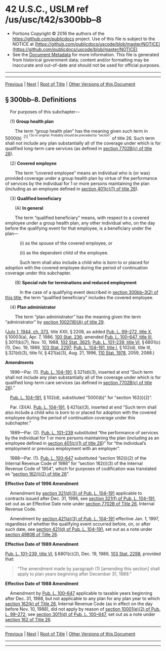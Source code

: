 ---
---

# 42 U.S.C., USLM ref /us/usc/t42/s300bb–8

* Portions Copyright © 2016 the authors of the https://github.com/publicdocs project.
  Use of this file is subject to the NOTICE at [https://github.com/publicdocs/uscode/blob/master/NOTICE](https://github.com/publicdocs/uscode/blob/master/NOTICE)
* See the [Document Metadata](././../../../../..//README.md) for more information.
  This file is generated from historical government data; content and/or formatting may be inaccurate and out-of-date and should not be used for official purposes.

----------
----------

[Previous](./../../../../..//us/usc/t42/ch6A/schXX/m__us_usc_t42_s300bb–7.md) | [Next](./../../../../..//us/usc/t42/ch6A/schXXI/m__us_usc_t42_ch6A_schXXI.md) | [Root of Title](./../../../../../) | [Other Versions of this Document](https://publicdocs.github.io/go/links?ns=uslm&ref=%2Fus%2Fusc%2Ft42%2Fs300bb%E2%80%938)

## § 300bb–8. Definitions

    For purposes of this subchapter—

    (1) __Group health plan__ 

        The term “group health plan” has the meaning given such term in 5000(b)  <sup>\[1\]</sup>  <sup><sup> 1 So in original. Probably should be preceded by “section”. </sup></sup>  of title 26. Such term shall not include any plan substantially all of the coverage under which is for qualified long-term care services (as defined in [section 7702B(c) of title 26][/us/usc/t26/s7702B/c]).

    (2) __Covered employee__ 

        The term “covered employee” means an individual who is (or was) provided coverage under a group health plan by virtue of the performance of services by the individual for 1 or more persons maintaining the plan (including as an employee defined in [section 401(c)(1) of title 26][/us/usc/t26/s401/c/1]).

    (3) __Qualified beneficiary__ 

        (A) __In general__ 

        The term “qualified beneficiary” means, with respect to a covered employee under a group health plan, any other individual who, on the day before the qualifying event for that employee, is a beneficiary under the plan—

            (i) as the spouse of the covered employee, or

            (ii) as the dependent child of the employee.

            Such term shall also include a child who is born to or placed for adoption with the covered employee during the period of continuation coverage under this subchapter.

        (B) __Special rule for terminations and reduced employment__ 

            In the case of a qualifying event described in [section 300bb–3(2) of this title][/us/usc/t42/s300bb–3/2], the term “qualified beneficiary” includes the covered employee.

    (4) __Plan administrator__ 

        The term “plan administrator” has the meaning given the term “administrator” by [section 1002(16)(A) of title 29][/us/usc/t29/s1002/16/A].

([July 1, 1944, ch. 373][/us/act/1944-07-01/ch373], title XXII, § 2208, as added [Pub. L. 99–272, title X][/us/pl/99/272/tX], § 10003(a), Apr. 7, 1986, [100 Stat. 236][/us/stat/100/236]; amended [Pub. L. 100–647, title III][/us/pl/100/647/tIII], § 3011(b)(7), Nov. 10, 1988, [102 Stat. 3625][/us/stat/102/3625]; [Pub. L. 101–239, title VI][/us/pl/101/239/tVI], § 6801(c)(1), Dec. 19, 1989, [103 Stat. 2297][/us/stat/103/2297]; [Pub. L. 104–191, title I][/us/pl/104/191/tI], § 102(d), title III, § 321(d)(3), title IV, § 421(a)(3), Aug. 21, 1996, [110 Stat. 1978][/us/stat/110/1978], 2059, 2088.)

 __Amendments__ 

    1996—Par. (1). [Pub. L. 104–191][/us/pl/104/191], § 321(d)(3), inserted at end “Such term shall not include any plan substantially all of the coverage under which is for qualified long-term care services (as defined in [section 7702B(c) of title 26][/us/usc/t26/s7702B/c]).”

    [Pub. L. 104–191][/us/pl/104/191], § 102(d), substituted “5000(b)” for “section 162(i)(2)”.

    Par. (3)(A). [Pub. L. 104–191][/us/pl/104/191], § 421(a)(3), inserted at end “Such term shall also include a child who is born to or placed for adoption with the covered employee during the period of continuation coverage under this subchapter.”

    1989—Par. (2). [Pub. L. 101–239][/us/pl/101/239] substituted “the performance of services by the individual for 1 or more persons maintaining the plan (including as an employee defined in [section 401(c)(1) of title 26][/us/usc/t26/s401/c/1])” for “the individual’s employment or previous employment with an employer”.

    1988—Par. (1). [Pub. L. 100–647][/us/pl/100/647] substituted “section 162(i)(2) of the Internal Revenue Code of 1986” for “section 162(i)(3) of the Internal Revenue Code of 1954”, which for purposes of codification was translated as “[section 162(i)(2) of title 26][/us/usc/t26/s162/i/2]”.

 __Effective Date of 1996 Amendment__ 

    Amendment by [section 321(d)(3) of Pub. L. 104–191][/us/pl/104/191/s321/d/3] applicable to contracts issued after Dec. 31, 1996, see [section 321(f) of Pub. L. 104–191][/us/pl/104/191/s321/f], set out as an Effective Date note under [section 7702B of Title 26][/us/usc/t26/s7702B], Internal Revenue Code.

    Amendment by [section 421(a)(3) of Pub. L. 104–191][/us/pl/104/191/s421/a/3] effective Jan. 1, 1997, regardless of whether the qualifying event occurred before, on, or after such date, see [section 421(d) of Pub. L. 104–191][/us/pl/104/191/s421/d], set out as a note under [section 4980B of Title 26][/us/usc/t26/s4980B].

 __Effective Date of 1989 Amendment__ 

[Pub. L. 101–239, title VI][/us/pl/101/239/tVI], § 6801(c)(2), Dec. 19, 1989, [103 Stat. 2298][/us/stat/103/2298], provided that: 

> “The amendment made by paragraph (1) \[amending this section\] shall apply to plan years beginning after December 31, 1989.”

 __Effective Date of 1988 Amendment__ 

    Amendment by [Pub. L. 100–647][/us/pl/100/647] applicable to taxable years beginning after Dec. 31, 1988, but not applicable to any plan for any plan year to which [section 162(k) of Title 26][/us/usc/t26/s162/k], Internal Revenue Code (as in effect on the day before Nov. 10, 1988), did not apply by reason of [section 10001(e)(2) of Pub. L. 99–272][/us/pl/99/272/s10001/e/2], see [section 3011(d) of Pub. L. 100–647][/us/pl/100/647/s3011/d], set out as a note under [section 162 of Title 26][/us/usc/t26/s162].

----------

[Previous](./../../../../..//us/usc/t42/ch6A/schXX/m__us_usc_t42_s300bb–7.md) | [Next](./../../../../..//us/usc/t42/ch6A/schXXI/m__us_usc_t42_ch6A_schXXI.md) | [Root of Title](./../../../../../) | [Other Versions of this Document](https://publicdocs.github.io/go/links?ns=uslm&ref=%2Fus%2Fusc%2Ft42%2Fs300bb%E2%80%938)

----------
----------

[/us/usc/t26/s7702B/c]: https://publicdocs.github.io/go/links?ns=uslm&ref=%2Fus%2Fusc%2Ft26%2Fs7702B%2Fc
[/us/usc/t26/s401/c/1]: https://publicdocs.github.io/go/links?ns=uslm&ref=%2Fus%2Fusc%2Ft26%2Fs401%2Fc%2F1
[/us/usc/t42/s300bb–3/2]: https://publicdocs.github.io/go/links?ns=uslm&ref=%2Fus%2Fusc%2Ft42%2Fs300bb%E2%80%933%2F2
[/us/usc/t29/s1002/16/A]: https://publicdocs.github.io/go/links?ns=uslm&ref=%2Fus%2Fusc%2Ft29%2Fs1002%2F16%2FA
[/us/act/1944-07-01/ch373]: https://publicdocs.github.io/go/links?ns=uslm&ref=%2Fus%2Fact%2F1944-07-01%2Fch373
[/us/pl/99/272/tX]: https://publicdocs.github.io/go/links?ns=uslm&ref=%2Fus%2Fpl%2F99%2F272%2FtX
[/us/stat/100/236]: https://publicdocs.github.io/go/links?ns=uslm&ref=%2Fus%2Fstat%2F100%2F236
[/us/pl/100/647/tIII]: https://publicdocs.github.io/go/links?ns=uslm&ref=%2Fus%2Fpl%2F100%2F647%2FtIII
[/us/stat/102/3625]: https://publicdocs.github.io/go/links?ns=uslm&ref=%2Fus%2Fstat%2F102%2F3625
[/us/pl/101/239/tVI]: https://publicdocs.github.io/go/links?ns=uslm&ref=%2Fus%2Fpl%2F101%2F239%2FtVI
[/us/stat/103/2297]: https://publicdocs.github.io/go/links?ns=uslm&ref=%2Fus%2Fstat%2F103%2F2297
[/us/pl/104/191/tI]: https://publicdocs.github.io/go/links?ns=uslm&ref=%2Fus%2Fpl%2F104%2F191%2FtI
[/us/stat/110/1978]: https://publicdocs.github.io/go/links?ns=uslm&ref=%2Fus%2Fstat%2F110%2F1978
[/us/pl/104/191]: https://publicdocs.github.io/go/links?ns=uslm&ref=%2Fus%2Fpl%2F104%2F191
[/us/usc/t26/s7702B/c]: https://publicdocs.github.io/go/links?ns=uslm&ref=%2Fus%2Fusc%2Ft26%2Fs7702B%2Fc
[/us/pl/104/191]: https://publicdocs.github.io/go/links?ns=uslm&ref=%2Fus%2Fpl%2F104%2F191
[/us/pl/104/191]: https://publicdocs.github.io/go/links?ns=uslm&ref=%2Fus%2Fpl%2F104%2F191
[/us/pl/101/239]: https://publicdocs.github.io/go/links?ns=uslm&ref=%2Fus%2Fpl%2F101%2F239
[/us/usc/t26/s401/c/1]: https://publicdocs.github.io/go/links?ns=uslm&ref=%2Fus%2Fusc%2Ft26%2Fs401%2Fc%2F1
[/us/pl/100/647]: https://publicdocs.github.io/go/links?ns=uslm&ref=%2Fus%2Fpl%2F100%2F647
[/us/usc/t26/s162/i/2]: https://publicdocs.github.io/go/links?ns=uslm&ref=%2Fus%2Fusc%2Ft26%2Fs162%2Fi%2F2
[/us/pl/104/191/s321/d/3]: https://publicdocs.github.io/go/links?ns=uslm&ref=%2Fus%2Fpl%2F104%2F191%2Fs321%2Fd%2F3
[/us/pl/104/191/s321/f]: https://publicdocs.github.io/go/links?ns=uslm&ref=%2Fus%2Fpl%2F104%2F191%2Fs321%2Ff
[/us/usc/t26/s7702B]: https://publicdocs.github.io/go/links?ns=uslm&ref=%2Fus%2Fusc%2Ft26%2Fs7702B
[/us/pl/104/191/s421/a/3]: https://publicdocs.github.io/go/links?ns=uslm&ref=%2Fus%2Fpl%2F104%2F191%2Fs421%2Fa%2F3
[/us/pl/104/191/s421/d]: https://publicdocs.github.io/go/links?ns=uslm&ref=%2Fus%2Fpl%2F104%2F191%2Fs421%2Fd
[/us/usc/t26/s4980B]: https://publicdocs.github.io/go/links?ns=uslm&ref=%2Fus%2Fusc%2Ft26%2Fs4980B
[/us/pl/101/239/tVI]: https://publicdocs.github.io/go/links?ns=uslm&ref=%2Fus%2Fpl%2F101%2F239%2FtVI
[/us/stat/103/2298]: https://publicdocs.github.io/go/links?ns=uslm&ref=%2Fus%2Fstat%2F103%2F2298
[/us/pl/100/647]: https://publicdocs.github.io/go/links?ns=uslm&ref=%2Fus%2Fpl%2F100%2F647
[/us/usc/t26/s162/k]: https://publicdocs.github.io/go/links?ns=uslm&ref=%2Fus%2Fusc%2Ft26%2Fs162%2Fk
[/us/pl/99/272/s10001/e/2]: https://publicdocs.github.io/go/links?ns=uslm&ref=%2Fus%2Fpl%2F99%2F272%2Fs10001%2Fe%2F2
[/us/pl/100/647/s3011/d]: https://publicdocs.github.io/go/links?ns=uslm&ref=%2Fus%2Fpl%2F100%2F647%2Fs3011%2Fd
[/us/usc/t26/s162]: https://publicdocs.github.io/go/links?ns=uslm&ref=%2Fus%2Fusc%2Ft26%2Fs162


